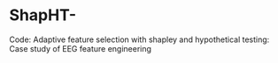 # ShapHT-
Code: Adaptive feature selection with shapley and hypothetical testing: Case study of EEG feature engineering
